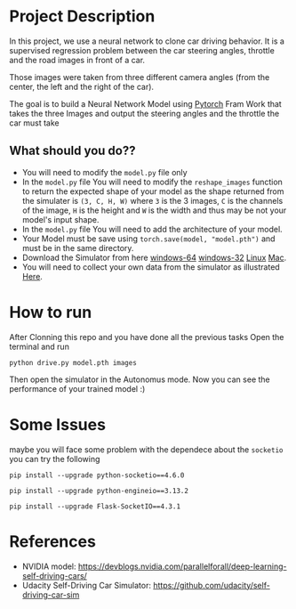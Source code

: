 # Project Description

In this project, we use a neural network to clone car driving behavior.  It is a supervised regression problem between the car steering angles, throttle and the road images in front of a car.  

Those images were taken from three different camera angles (from the center, the left and the right of the car).  

The goal is to build a Neural Network Model using [Pytorch](https://pytorch.org/) Fram Work that takes the three Images and output the steering angles and the throttle the car must take

## What should you do??

- You will need to modify the `model.py` file only
- In the `model.py` file You will need to modify the `reshape_images` function to return the expected shape of your model as the shape returned from the simulater is `(3, C, H, W)` where `3` is the 3 images, `C` is the channels of the image, `H` is the height and `W` is the width and thus may be not your model's input shape.
- In the `model.py` file You will need to add the architecture of your model.
- Your Model must be save using `torch.save(model, "model.pth")` and must be in the same directory.
- Download the Simulator from here [windows-64](https://d17h27t6h515a5.cloudfront.net/topher/2016/November/5831f3a4_simulator-windows-64/simulator-windows-64.zip) [windows-32](https://d17h27t6h515a5.cloudfront.net/topher/2016/November/5831f4b6_simulator-windows-32/simulator-windows-32.zip) [Linux](https://d17h27t6h515a5.cloudfront.net/topher/2016/November/5831f0f7_simulator-linux/simulator-linux.zip) [Mac](https://d17h27t6h515a5.cloudfront.net/topher/2016/November/5831f290_simulator-macos/simulator-macos.zip).
- You will need to collect your own data from the simulator as illustrated [Here](https://drive.google.com/file/d/12H6iWTMtMLTnDe89tX1HcXHGgKKbQZbg/view?usp=drive_link).

# How to run
After Clonning this repo and you have done all the previous tasks Open the terminal and run 

`python drive.py model.pth images`
 
Then open the simulator in the Autonomus mode. Now you can see the performance of your trained model :)

# Some Issues
maybe you will face some problem with the dependece about the `socketio` you can try the following
```
pip install --upgrade python-socketio==4.6.0

pip install --upgrade python-engineio==3.13.2

pip install --upgrade Flask-SocketIO==4.3.1
```

# References
- NVIDIA model: https://devblogs.nvidia.com/parallelforall/deep-learning-self-driving-cars/
- Udacity Self-Driving Car Simulator: https://github.com/udacity/self-driving-car-sim